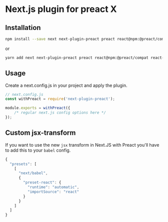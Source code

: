 # Next.js plugin for preact X

## Installation

```sh
npm install --save next next-plugin-preact preact react@npm:@preact/compat react-dom@npm:@preact/compat react-ssr-prepass@npm:preact-ssr-prepass preact-render-to-string
```

or

```sh
yarn add next next-plugin-preact preact react@npm:@preact/compat react-dom@npm:@preact/compat react-ssr-prepass@npm:preact-ssr-prepass preact-render-to-string
```

## Usage

Create a next.config.js in your project and apply the plugin.

```js
// next.config.js
const withPreact = require('next-plugin-preact');

module.exports = withPreact({
    /* regular next.js config options here */
});
```

## Custom jsx-transform

If you want to use the new `jsx` transform in Next.JS with Preact you'll have to add this to your `babel` config.

```js
{
  "presets": [
    [
      "next/babel",
      {
        "preset-react": {
          "runtime": "automatic",
          "importSource": "react"
        }
      }
    ]
  ]
}
``` 
